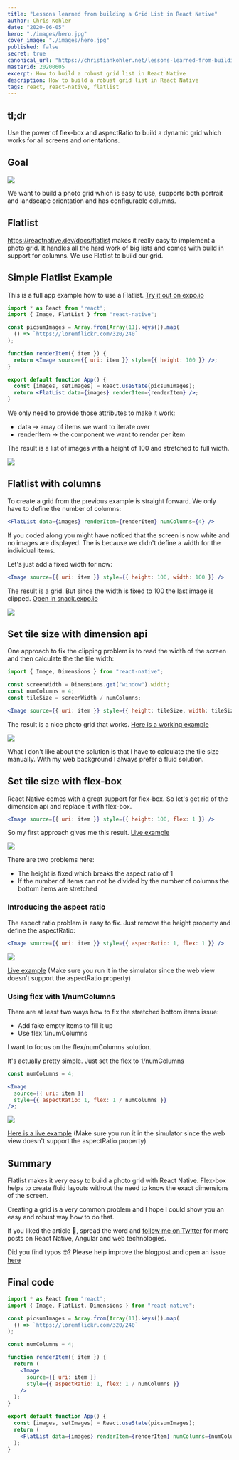 ```yaml
---
title: "Lessons learned from building a Grid List in React Native"
author: Chris Kohler
date: "2020-06-05"
hero: "./images/hero.jpg"
cover_image: "./images/hero.jpg"
published: false
secret: true
canonical_url: "https://christiankohler.net/lessons-learned-from-building-a-grid-list-in-react-native"
masterid: 20200605
excerpt: How to build a robust grid list in React Native
description: How to build a robust grid list in React Native
tags: react, react-native, flatlist
---
```


## tl;dr

Use the power of flex-box and aspectRatio to build a dynamic grid which works for all screens and orientations.

## Goal

![](./images/goal.jpg)

We want to build a photo grid which is easy to use, supports both portrait and landscape orientation and has configurable columns.

## Flatlist

https://reactnative.dev/docs/flatlist makes it really easy to implement a photo grid. It handles all the hard work of big lists and comes with build in support for columns. We use Flatlist to build our grid.

## Simple Flatlist Example

This is a full app example how to use a Flatlist. [Try it out on expo.io](https://snack.expo.io/@christiankohler/flatlist_blog_simple_example)

```jsx
import * as React from "react";
import { Image, FlatList } from "react-native";

const picsumImages = Array.from(Array(11).keys()).map(
  () => `https://loremflickr.com/320/240`
);

function renderItem({ item }) {
  return <Image source={{ uri: item }} style={{ height: 100 }} />;
}

export default function App() {
  const [images, setImages] = React.useState(picsumImages);
  return <FlatList data={images} renderItem={renderItem} />;
}
```

We only need to provide those attributes to make it work:

- data -> array of items we want to iterate over
- renderItem -> the component we want to render per item

The result is a list of images with a height of 100 and stretched to full width.

![](./images/simple_example.jpg)

## Flatlist with columns

To create a grid from the previous example is straight forward. We only have to define the number of columns:

```jsx
<FlatList data={images} renderItem={renderItem} numColumns={4} />
```

If you coded along you might have noticed that the screen is now white and no images are displayed. The is because we didn't define a width for the individual items.

Let's just add a fixed width for now:

```jsx
<Image source={{ uri: item }} style={{ height: 100, width: 100 }} />
```

The result is a grid. But since the width is fixed to 100 the last image is clipped. [Open in snack.expo.io](https://snack.expo.io/@christiankohler/flatlist_blog_clipped)

![](./images/clipped.jpg)

## Set tile size with dimension api

One approach to fix the clipping problem is to read the width of the screen and then calculate the the tile width:

```jsx
import { Image, Dimensions } from "react-native";

const screenWidth = Dimensions.get("window").width;
const numColumns = 4;
const tileSize = screenWidth / numColumns;

<Image source={{ uri: item }} style={{ height: tileSize, width: tileSize }} />;
```

The result is a nice photo grid that works. [Here is a working example](https://snack.expo.io/@christiankohler/flatlist_blog_dimension_api)

![](./images/dimension_api.jpg)

What I don't like about the solution is that I have to calculate the tile size manually. With my web background I always prefer a fluid solution.

## Set tile size with flex-box

React Native comes with a great support for flex-box. So let's get rid of the dimension api and replace it with flex-box.

```jsx
<Image source={{ uri: item }} style={{ height: 100, flex: 1 }} />
```

So my first approach gives me this result. [Live example](https://snack.expo.io/@christiankohler/flatlist_blog_flex_1)

![](./images/flex1.jpg)

There are two problems here:

- The height is fixed which breaks the aspect ratio of 1
- If the number of items can not be divided by the number of columns the bottom items are stretched

### Introducing the aspect ratio

The aspect ratio problem is easy to fix. Just remove the height property and define the aspectRatio:

```jsx
<Image source={{ uri: item }} style={{ aspectRatio: 1, flex: 1 }} />
```

![](./images/aspect_ratio.jpg)

[Live example](https://snack.expo.io/@christiankohler/flatlist_blog_aspect_ratio) (Make sure you run it in the simulator since the web view doesn't support the aspectRatio property)

### Using flex with 1/numColumns

There are at least two ways how to fix the stretched bottom items issue:

- Add fake empty items to fill it up
- Use flex 1/numColumns

I want to focus on the flex/numColumns solution.

It's actually pretty simple. Just set the flex to 1/numColumns

```jsx
const numColumns = 4;

<Image
  source={{ uri: item }}
  style={{ aspectRatio: 1, flex: 1 / numColumns }}
/>;
```

![](./images/num_columns.jpg)

[Here is a live example](https://snack.expo.io/@christiankohler/flatlist_blog_num_columns) (Make sure you run it in the simulator since the web view doesn't support the aspectRatio property)

## Summary

Flatlist makes it very easy to build a photo grid with React Native. Flex-box helps to create fluid layouts without the need to know the exact dimensions of the screen.

Creating a grid is a very common problem and I hope I could show you an easy and robust way how to do that.

If you liked the article 🙌, spread the word and [follow me on Twitter](https://twitter.com/KohlerChristian) for more posts on React Native, Angular and web technologies.

Did you find typos 🤓? Please help improve the blogpost and open an issue [here](https://github.com/ChristianKohler/homepage)

## Final code

```jsx
import * as React from "react";
import { Image, FlatList, Dimensions } from "react-native";

const picsumImages = Array.from(Array(11).keys()).map(
  () => `https://loremflickr.com/320/240`
);

const numColumns = 4;

function renderItem({ item }) {
  return (
    <Image
      source={{ uri: item }}
      style={{ aspectRatio: 1, flex: 1 / numColumns }}
    />
  );
}

export default function App() {
  const [images, setImages] = React.useState(picsumImages);
  return (
    <FlatList data={images} renderItem={renderItem} numColumns={numColumns} />
  );
}
```
